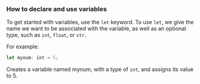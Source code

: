 ### How to declare and use variables

To get started with variables,
use the `let` keyword. To use
`let`, we give the name we
want to be associated with
the variable, as well as an
optional type, such as `int`,
`float`, or `str`.

For example:

```typescript
let mynum: int = 5;
```

Creates a variable named mynum,
with a type of `int`, and assigns
its value to 5.

